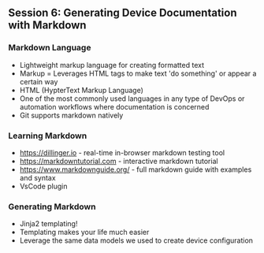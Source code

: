 ## Session 6: Generating Device Documentation with Markdown

### Markdown Language
- Lightweight markup language for creating formatted text
- Markup = Leverages HTML tags to make text 'do something' or appear a certain way
- HTML (HypterText Markup Language)
- One of the most commonly used languages in any type of DevOps or automation workflows where documentation is concerned
- Git supports markdown natively

### Learning Markdown
- https://dillinger.io - real-time in-browser markdown testing tool
- https://markdowntutorial.com - interactive markdown tutorial
- https://www.markdownguide.org/ - full markdown guide with examples and syntax
- VsCode plugin

### Generating Markdown
- Jinja2 templating!
- Templating makes your life much easier
- Leverage the same data models we used to create device configuration
